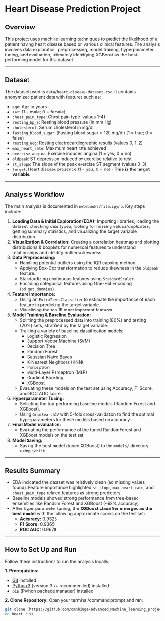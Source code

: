 # Heart Disease Prediction Project

## Overview

This project uses machine learning techniques to predict the likelihood of a patient having heart disease based on various clinical features. The analysis involves data exploration, preprocessing, model training, hyperparameter tuning, and evaluation, ultimately identifying XGBoost as the best-performing model for this dataset.



---
## Dataset

The dataset used is `data/heart-disease-dataset.csv`. It contains anonymized patient data with features such as:

* `age`: Age in years
* `sex`: (1 = male; 0 = female)
* `chest_pain_type`: Chest pain type (values 1-4)
* `resting_bp_s`: Resting blood pressure (in mm Hg)
* `cholesterol`: Serum cholesterol in mg/dl
* `fasting_blood_sugar`: (Fasting blood sugar > 120 mg/dl) (1 = true; 0 = false)
* `resting_ecg`: Resting electrocardiographic results (values 0, 1, 2)
* `max_heart_rate`: Maximum heart rate achieved
* `exercise_angina`: Exercise induced angina (1 = yes; 0 = no)
* `oldpeak`: ST depression induced by exercise relative to rest
* `st_slope`: The slope of the peak exercise ST segment (values 0-3)
* `target`: Heart disease presence (1 = yes, 0 = no) - **This is the target variable.**

---

## Analysis Workflow

The main analysis is documented in `notebooks/file.ipynb`. Key steps include:

1.  **Loading Data & Initial Exploration (EDA):** Importing libraries, loading the dataset, checking data types, looking for missing values/duplicates, getting summary statistics, and visualizing the target variable distribution.
2.  **Visualization & Correlation:** Creating a correlation heatmap and plotting distributions & boxplots for numerical features to understand relationships and identify outliers/skewness.
3.  **Data Preprocessing:**
    * Handling potential outliers using the IQR capping method.
    * Applying Box-Cox transformation to reduce skewness in the `oldpeak` feature.
    * Standardizing continuous features using `StandardScaler`.
    * Encoding categorical features using One-Hot Encoding (`pd.get_dummies`).
4.  **Feature Importance:**
    * Using an `ExtraTreesClassifier` to estimate the importance of each feature in predicting the target variable.
    * Visualizing the top 15 most important features.
5.  **Model Training & Baseline Evaluation:**
    * Splitting the preprocessed data into training (80%) and testing (20%) sets, stratified by the target variable.
    * Training a variety of baseline classification models:
        * Logistic Regression
        * Support Vector Machine (SVM)
        * Decision Tree
        * Random Forest
        * Gaussian Naive Bayes
        * K-Nearest Neighbors (KNN)
        * Perceptron
        * Multi-Layer Perceptron (MLP)
        * Gradient Boosting
        * XGBoost
    * Evaluating these models on the test set using Accuracy, F1 Score, and ROC AUC score.
6.  **Hyperparameter Tuning:**
    * Selecting the top-performing baseline models (Random Forest and XGBoost).
    * Using `GridSearchCV` with 5-fold cross-validation to find the optimal hyperparameters for these models based on accuracy.
7.  **Final Model Evaluation:**
    * Evaluating the performance of the tuned RandomForest and XGBoost models on the test set.
8.  **Model Saving:**
    * Saving the best model (tuned XGBoost) to the `models/` directory using `joblib`.

---

## Results Summary

* EDA indicated the dataset was relatively clean (no missing values found). Feature importance highlighted `st_slope`, `max_heart_rate`, and `chest_pain_type` related features as strong predictors.
* Baseline models showed strong performance from tree-based ensembles like Random Forest and XGBoost (~92% accuracy).
* After hyperparameter tuning, the **XGBoost classifier emerged as the best model** with the following approximate scores on the test set:
    * **Accuracy:** 0.9328
    * **F1 Score:** 0.9365
    * **ROC AUC:** 0.9679

---

## How to Set Up and Run

Follow these instructions to run the analysis locally.

**1. Prerequisites:**
   * [Git](https://git-scm.com/) installed
   * [Python 3](https://www.python.org/) (version 3.7+ recommended) installed
   * `pip` (Python package manager) installed

**2. Clone Repository:**
   Open your terminal/command prompt and run:
   ```bash
   git clone (https://github.com/omnhinge/advanced_Machine_learning_project_on_heartcsv)
   cd heart_risk
